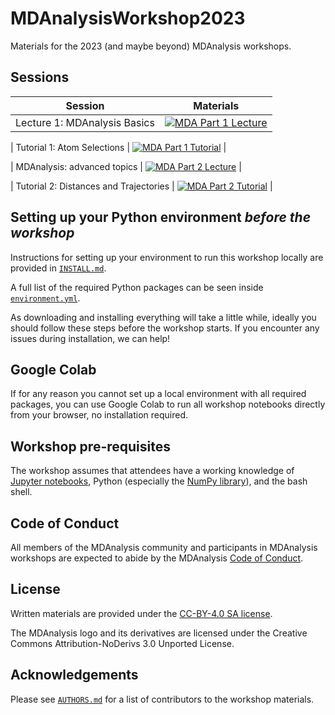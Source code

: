 # MDAnalysisWorkshop2023
Materials for the 2023 (and maybe beyond) MDAnalysis workshops.

## Sessions

| Session                 | Materials |
|-------------------------|-----------|
| Lecture 1: MDAnalysis Basics| [![MDA Part 1 Lecture](https://colab.research.google.com/assets/colab-badge.svg)](https://colab.research.google.com/github/MDAnalysis/MDAnalysisWorkshop2023/notebooks/Lecture1_MDAnalysisBasics.ipynb) |

| Tutorial 1: Atom Selections  | [![MDA Part 1 Tutorial](https://colab.research.google.com/assets/colab-badge.svg)](https://colab.research.google.com/github/MDAnalysis/MDAnalysisWorkshop2023/notebooks/Tutorial1_System_Manipulation.ipynb) |

| MDAnalysis: advanced topics | [![MDA Part 2 Lecture](https://colab.research.google.com/assets/colab-badge.svg)](https://colab.research.google.com/github/MDAnalysis/MDAnalysisWorkshop2023/notebooks/Lecture2_Distances_Trajectories.ipynb) |

| Tutorial 2: Distances and Trajectories | [![MDA Part 2 Tutorial](https://colab.research.google.com/assets/colab-badge.svg)](https://colab.research.google.com/github/MDAnalysis/MDAnalysisWorkshop2023/notebooks/Tutorial2_Distances_Trajectories.ipynb) |

## Setting up your Python environment *before the workshop*

<!--The workshop will be in a blended learning environment and hands-on. You will need a working installation of MDAnalysis and related packages including data to analyze in order to participate. The full installation may take up to about 1 GB of space (mostly for data, which you can delete after the workshop).--> 

Instructions for setting up your environment to run this workshop locally
are provided in [`INSTALL.md`](INSTALL.md).

A full list of the required Python packages can be seen inside [`environment.yml`](environment.yml).

As downloading and installing everything will take a little while, ideally you should follow these steps before the workshop starts. If you encounter any issues during installation, we can help!

## Google Colab

If for any reason you cannot set up a local environment with all required packages, you can use Google Colab to run all workshop notebooks directly from your browser, no installation required. 

## Workshop pre-requisites

The workshop assumes that attendees have a working knowledge of [Jupyter notebooks][1], Python (especially the [NumPy library][2]), and the bash shell.


## Code of Conduct

All members of the MDAnalysis community and participants in MDAnalysis workshops are expected to abide by the MDAnalysis [Code of Conduct](https://www.mdanalysis.org/pages/conduct/).

## License

Written materials are provided under the [CC-BY-4.0 SA license](LICENSE.md).

The MDAnalysis logo and its derivatives are licensed under the Creative Commons Attribution-NoDerivs 3.0 Unported License.

## Acknowledgements

Please see [`AUTHORS.md`](AUTHORS.md) for a list of contributors to the workshop
materials.

##
[1]: https://jupyter-notebook.readthedocs.io/en/stable/
[2]: https://numpy.org/
